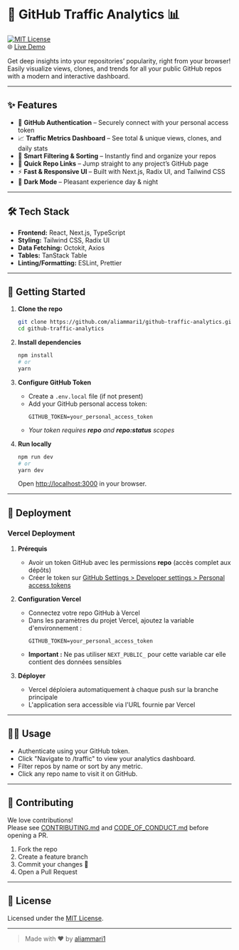 # 🚦 GitHub Traffic Analytics 📊

[![MIT License](https://img.shields.io/badge/license-MIT-green.svg)](LICENSE)  
🌐 [Live Demo](http://aacoder.me/github-traffic-analytics/)

Get deep insights into your repositories’ popularity, right from your browser!  
Easily visualize views, clones, and trends for all your public GitHub repos with a modern and interactive dashboard.

---

## ✨ Features

- 🔐 **GitHub Authentication** – Securely connect with your personal access token  
- 📈 **Traffic Metrics Dashboard** – See total & unique views, clones, and daily stats  
- 🔎 **Smart Filtering & Sorting** – Instantly find and organize your repos  
- 🔗 **Quick Repo Links** – Jump straight to any project’s GitHub page  
- ⚡ **Fast & Responsive UI** – Built with Next.js, Radix UI, and Tailwind CSS  
- 🌙 **Dark Mode** – Pleasant experience day & night

---

## 🛠️ Tech Stack

- **Frontend:** React, Next.js, TypeScript
- **Styling:** Tailwind CSS, Radix UI
- **Data Fetching:** Octokit, Axios
- **Tables:** TanStack Table
- **Linting/Formatting:** ESLint, Prettier

---

## 🚀 Getting Started

1. **Clone the repo**
   ```bash
   git clone https://github.com/aliammari1/github-traffic-analytics.git
   cd github-traffic-analytics
   ```

2. **Install dependencies**
   ```bash
   npm install
   # or
   yarn
   ```

3. **Configure GitHub Token**
   - Create a `.env.local` file (if not present)
   - Add your GitHub personal access token:
     ```
     GITHUB_TOKEN=your_personal_access_token
     ```
   - _Your token requires **repo** and **repo:status** scopes_

4. **Run locally**
   ```bash
   npm run dev
   # or
   yarn dev
   ```
   Open [http://localhost:3000](http://localhost:3000) in your browser.

---

## 🚀 Deployment

### Vercel Deployment

1. **Prérequis**
   - Avoir un token GitHub avec les permissions **repo** (accès complet aux dépôts)
   - Créer le token sur [GitHub Settings > Developer settings > Personal access tokens](https://github.com/settings/tokens)

2. **Configuration Vercel**
   - Connectez votre repo GitHub à Vercel
   - Dans les paramètres du projet Vercel, ajoutez la variable d'environnement :
     ```
     GITHUB_TOKEN=your_personal_access_token
     ```
   - **Important :** Ne pas utiliser `NEXT_PUBLIC_` pour cette variable car elle contient des données sensibles

3. **Déployer**
   - Vercel déploiera automatiquement à chaque push sur la branche principale
   - L'application sera accessible via l'URL fournie par Vercel

---

## 🧑‍💻 Usage

- Authenticate using your GitHub token.
- Click "Navigate to /traffic" to view your analytics dashboard.
- Filter repos by name or sort by any metric.
- Click any repo name to visit it on GitHub.

---

## 🤝 Contributing

We love contributions!  
Please see [CONTRIBUTING.md](CONTRIBUTING.md) and [CODE_OF_CONDUCT.md](CODE_OF_CONDUCT.md) before opening a PR.

1. Fork the repo
2. Create a feature branch
3. Commit your changes 🚀
4. Open a Pull Request

---

## 📄 License

Licensed under the [MIT License](LICENSE).

---

> Made with ❤️ by [aliammari1](https://github.com/aliammari1)